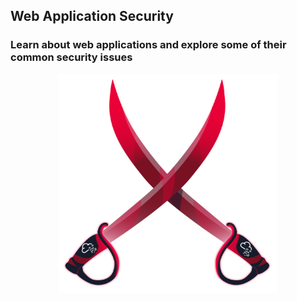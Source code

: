 ## Web Application Security

### Learn about web applications and explore some of their common security issues

<!-- ![Thumbnail](3a11e1490ae19b35d1eefa00a32bdb1a.png) -->

<p align="center">
  <img src="https://raw.githubusercontent.com/haryHuds0n/thm/main/Learning%20Path/Introduction%20to%20Cyber%20Security/Intro%20to%20Offensive%20Security/f9dbbfc2dadce39c2ce9a592a0389d38.png" width=350/>
</p>